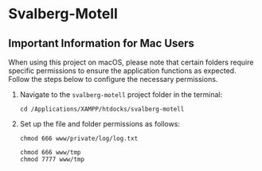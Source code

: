# Svalberg-Motell

## Important Information for Mac Users

When using this project on macOS, please note that certain folders require specific permissions to ensure the application functions as expected. Follow the steps below to configure the necessary permissions.

1. Navigate to the `svalberg-motell` project folder in the terminal:
   ```
   cd /Applications/XAMPP/htdocks/svalberg-motell
   ```

2. Set up the file and folder permissions as follows:
   ```
   chmod 666 www/private/log/log.txt
   ```

   ```
   chmod 666 www/tmp
   chmod 7777 www/tmp
   ```

   




